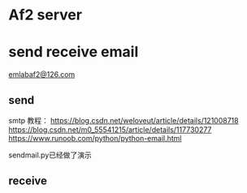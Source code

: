 # Af2 server
# send receive email
emlabaf2@126.com
## send
smtp
教程：
https://blog.csdn.net/weloveut/article/details/121008718
https://blog.csdn.net/m0_55541215/article/details/117730277
https://www.runoob.com/python/python-email.html

sendmail.py已经做了演示

## receive